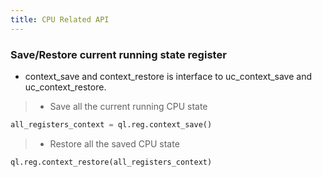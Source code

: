 ```yaml
---
title: CPU Related API
---
```


### Save/Restore current running state register

- context_save and context_restore is interface to uc_context_save and uc_context_restore.

> - Save all the current running CPU state
```python
all_registers_context = ql.reg.context_save()
```

> - Restore all the saved CPU state
```python
ql.reg.context_restore(all_registers_context)
```